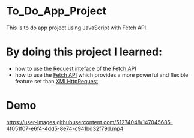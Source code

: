 # To_Do_App_Project
This is to do app project using JavaScript with Fetch API.
# By doing this project I learned:
- how to use the [Request inteface](https://developer.mozilla.org/en-US/docs/Web/API/Request) of the [Fetch API](https://developer.mozilla.org/en-US/docs/Web/API/Fetch_API)
- how to use the [Fetch API](https://developer.mozilla.org/en-US/docs/Web/API/Fetch_API) which provides a more powerful and flexible feature set than [XMLHttpRequest](https://developer.mozilla.org/en-US/docs/Web/API/XMLHttpRequest)
# Demo
https://user-images.githubusercontent.com/51274048/147045685-4f051f07-e6f4-4dd5-8e74-c941bd32f79d.mp4